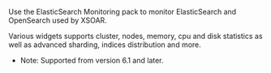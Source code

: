 Use the ElasticSearch Monitoring pack to monitor ElasticSearch and OpenSearch used by XSOAR. 

Various widgets supports cluster, nodes, memory, cpu and disk statistics as well as advanced sharding, indices distribution and more.
- Note: Supported from version 6.1 and later.